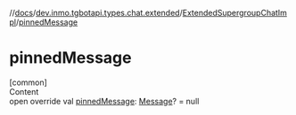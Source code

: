 //[docs](../../../index.md)/[dev.inmo.tgbotapi.types.chat.extended](../index.md)/[ExtendedSupergroupChatImpl](index.md)/[pinnedMessage](pinned-message.md)



# pinnedMessage  
[common]  
Content  
open override val [pinnedMessage](pinned-message.md): [Message](../../dev.inmo.tgbotapi.types.message.abstracts/-message/index.md)? = null  



